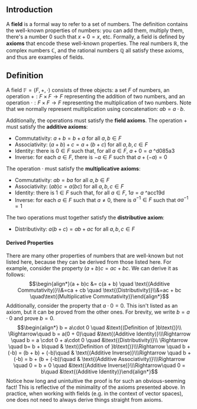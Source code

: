 ## Introduction
A **field** is a formal way to refer to a set of numbers. The definition contains the well-known properties of numbers: you can add them, multiply them, there's a number 0 such that $x + 0 = x$, etc. Formally, a field is defined by **axioms** that encode these well-known properties. The real numbers $\mathbb R$, the complex numbers $\mathbb C$, and the rational numbers $\mathbb Q$ all satisfy these axioms, and thus are examples of fields.
## Definition
A field $\mathbb F = (F, +, \cdot)$ consists of three objects: a set $F$ of numbers, an operation $+: F\times F \to F$ representing the addition of two numbers, and an operation $\cdot : F\times F \to F$ representing the multiplication of two numbers. Note that we normally represent multiplication using concatenation: $ab = a\cdot b$.

Additionally, the operations must satisfy the **field axioms**. The operation $+$ must satisfy the **additive axioms**:
- Commutativity: $a + b = b + a$ for all $a, b \in F$
- Associativity: $(a + b) + c = a + (b + c)$ for all $a, b, c\in F$
- Identity: there is $0\in F$ such that, for all $a\in F$, $a + 0 = a$ ^d085a3
- Inverse: for each $a\in F$, there is $-a\in F$ such that $a + (-a) = 0$

The operation $\cdot$ must satisfy the **multiplicative axioms**:
- Commutativity: $ab = ba$ for all $a, b\in F$
- Associativity: $(ab)c = a(bc)$ for all $a, b, c\in F$
- Identity: there is $1 \in F$ such that, for all $a\in F$, $1a = a$ ^acc19d
- Inverse: for each $a\in F$ such that $a\neq 0$, there is $a^{-1}\in F$ such that $aa^{-1} = 1$

The two operations must together satisfy the **distributive axiom**:
- Distributivity: $a(b + c) = ab + ac$ for all $a, b, c\in F$
#### Derived Properties
There are many other properties of numbers that are well-known but not listed here, because they can be derived from those listed here. For example, consider the property $(a + b)c = ac + bc$. We can derive it as follows:$$\begin{align*}(a + b)c &= c(a + b) \quad \text{(Additive Commutativity)}\\&=ca + cb \quad \text{(Distributivity)}\\&=ac + bc \quad\text{(Multiplicative Commutativity)}\end{align*}$$Additionally, consider the property that $a \cdot 0 = 0$. This isn't listed as an axiom, but it can be proved from the other ones. For brevity, we write $b = a\cdot 0$ and prove $b = 0$.$$\begin{align*} b = a\cdot 0 \quad &\text{(Definition of }b\text{)}\\ \Rightarrow\quad b = a(0 + 0)\quad &\text{(Additive Identity)}\\\Rightarrow \quad b = a \cdot 0 + a\cdot 0 \quad &\text{(Distributivity)}\\ \Rightarrow \quad b= b + b\quad & \text{(Definition of }b\text{)}\\\Rightarrow \quad b + (-b) = (b + b) + (-b)\quad & \text{(Additive Inverse)}\\\Rightarrow \quad b + (-b) = b + (b + (-b))\quad & \text{(Additive Associativity)}\\\Rightarrow \quad 0 = b + 0 \quad &\text{(Additive Inverse)}\\\Rightarrow\quad 0 = b\quad &\text{(Additive Identity)}\end{align*}$$Notice how long and unintuitive the proof is for such an obvious-seeming fact! This is reflective of the minimality of the axioms presented above. In practice, when working with fields (e.g. in the context of vector spaces), one does not need to always derive things straight from axioms.